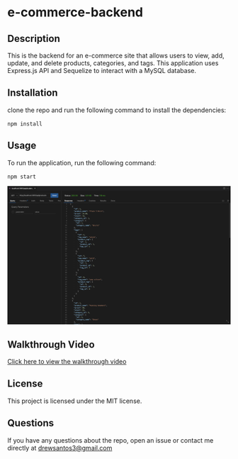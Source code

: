 # e-commerce-backend
## Description
This is the backend for an e-commerce site that allows users to view, add, update, and delete products, categories, and tags. This application uses Express.js API and Sequelize to interact with a MySQL database.

## Installation
clone the repo and run the following command to install the dependencies:
```
npm install
```

## Usage
To run the application, run the following command:
```
npm start
```
![Screenshot](/img/ecomSS.png)

## Walkthrough Video

[Click here to view the walkthrough video](https://drive.google.com/file/d/1HKzPCt23tantXZKZMFuLsLbL7f1IuH3v/view?usp=sharing)

## License
This project is licensed under the MIT license.

## Questions
If you have any questions about the repo, open an issue or contact me directly at drewsantos3@gmail.com



